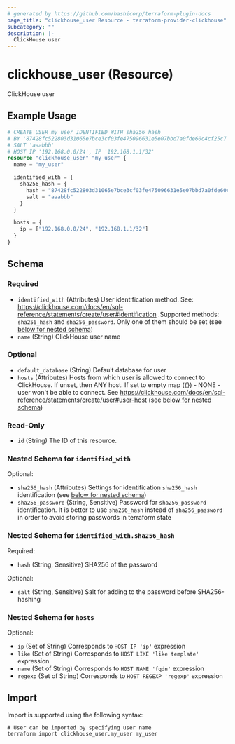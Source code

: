 ```yaml
---
# generated by https://github.com/hashicorp/terraform-plugin-docs
page_title: "clickhouse_user Resource - terraform-provider-clickhouse"
subcategory: ""
description: |-
  ClickHouse user
---
```


# clickhouse_user (Resource)

ClickHouse user

## Example Usage

```terraform
# CREATE USER my_user IDENTIFIED WITH sha256_hash
# BY '87428fc522803d31065e7bce3cf03fe475096631e5e07bbd7a0fde60c4cf25c7'
# SALT 'aaabbb'
# HOST IP '192.168.0.0/24', IP '192.168.1.1/32'
resource "clickhouse_user" "my_user" {
  name = "my_user"

  identified_with = {
    sha256_hash = {
      hash = "87428fc522803d31065e7bce3cf03fe475096631e5e07bbd7a0fde60c4cf25c7"
      salt = "aaabbb"
    }
  }

  hosts = {
    ip = ["192.168.0.0/24", "192.168.1.1/32"]
  }
}
```

<!-- schema generated by tfplugindocs -->
## Schema

### Required

- `identified_with` (Attributes) User identification method. See: https://clickhouse.com/docs/en/sql-reference/statements/create/user#identification .Supported methods: `sha256_hash` and `sha256_password`. Only one of them should be set (see [below for nested schema](#nestedatt--identified_with))
- `name` (String) ClickHouse user name

### Optional

- `default_database` (String) Default database for user
- `hosts` (Attributes) Hosts from which user is allowed to connect to ClickHouse. If unset, then ANY host. If set to empty map ({}) - NONE - user won't be able to connect. See https://clickhouse.com/docs/en/sql-reference/statements/create/user#user-host (see [below for nested schema](#nestedatt--hosts))

### Read-Only

- `id` (String) The ID of this resource.

<a id="nestedatt--identified_with"></a>
### Nested Schema for `identified_with`

Optional:

- `sha256_hash` (Attributes) Settings for identification `sha256_hash` identification (see [below for nested schema](#nestedatt--identified_with--sha256_hash))
- `sha256_password` (String, Sensitive) Password for `sha256_password` identification. It is better to use `sha256_hash` instead of `sha256_password` in order to avoid storing passwords in terraform state

<a id="nestedatt--identified_with--sha256_hash"></a>
### Nested Schema for `identified_with.sha256_hash`

Required:

- `hash` (String, Sensitive) SHA256 of the password

Optional:

- `salt` (String, Sensitive) Salt for adding to the password before SHA256-hashing



<a id="nestedatt--hosts"></a>
### Nested Schema for `hosts`

Optional:

- `ip` (Set of String) Corresponds to `HOST IP 'ip'` expression
- `like` (Set of String) Corresponds to `HOST LIKE 'like template'` expression
- `name` (Set of String) Corresponds to `HOST NAME 'fqdn'` expression
- `regexp` (Set of String) Corresponds to `HOST REGEXP 'regexp'` expression

## Import

Import is supported using the following syntax:

```shell
# User can be imported by specifying user name
terraform import clickhouse_user.my_user my_user
```
